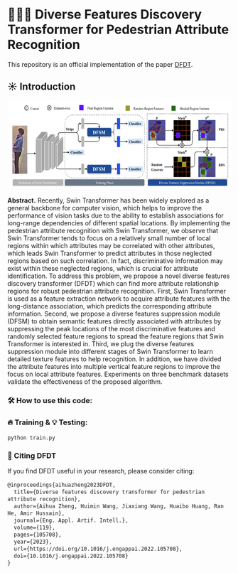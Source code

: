 
# 🎉🎉🎉 Diverse Features Discovery Transformer for Pedestrian Attribute Recognition
This repository is an official implementation of the paper [DFDT](https://aihuazheng.github.io/publications/pdf/2023/2023-Diverse_features_discovery_transformer_for_pedestrian_attribute_recognition.pdf).

## ☀️ Introduction
<img src="./miscs/dfdt.png" height = "200" alt="pipeline_dfdt" />

**Abstract.** Recently, Swin Transformer has been widely explored as a general backbone for computer vision, which helps to improve the performance of vision tasks due to the ability to establish associations for long-range dependencies of different spatial locations. By implementing the pedestrian attribute recognition with Swin Transformer, we observe that Swin Transformer tends to focus on a relatively small number of local regions within which attributes may be correlated with other attributes, which leads Swin Transformer to predict attributes in those neglected regions based on such correlation. In fact, discriminative information may exist within these neglected regions, which is crucial for attribute identification. To address this problem, we propose a novel diverse features discovery transformer (DFDT) which can find more attribute relationship regions for robust pedestrian attribute recognition. First, Swin Transformer is used as a feature extraction network to acquire attribute features with the long-distance association, which predicts the corresponding attribute information. Second, we propose a diverse features suppression module (DFSM) to obtain semantic features directly associated with attributes by suppressing the peak locations of the most discriminative features and randomly selected feature regions to spread the feature regions that Swin Transformer is interested in. Third, we plug the diverse features suppression module into different stages of Swin Transformer to learn detailed texture features to help recognition. In addition, we have divided the attribute features into multiple vertical feature regions to improve the focus on local attribute features. Experiments on three benchmark datasets validate the effectiveness of the proposed algorithm.

### 🛠️ How to use this code: 
### 🔥 Training & 💡 Testing: 
```
python train.py
```
### 📑 Citing DFDT
If you find DFDT useful in your research, please consider citing:

```
@inproceedings{aihuazheng2023DFDT,
  title={Diverse features discovery transformer for pedestrian attribute recognition},
  author={Aihua Zheng, Huimin Wang, Jiaxiang Wang, Huaibo Huang, Ran He, Amir Hussain},
  journal={Eng. Appl. Artif. Intell.},
  volume={119},
  pages={105708},
  year={2023},
  url={https://doi.org/10.1016/j.engappai.2022.105708},
  doi={10.1016/j.engappai.2022.105708}
}
```